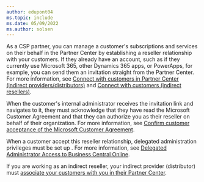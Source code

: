 ```yaml
---
author: edupont04
ms.topic: include
ms.date: 05/09/2022
ms.author: solsen
---
```

As a CSP partner, you can  manage a customer's subscriptions and services on their behalf in the Partner Center by establishing a reseller relationship with your customers. If they already have an account, such as if they currently use Microsoft 365, other Dynamics 365 apps, or PowerApps, for example, you can send them an invitation straight from the Partner Center. For more information, see [Connect with customers in Partner Center (indirect providers/distributors)](/partner-center/request-a-relationship-with-a-customer) and [Connect with customers (indirect resellers)](/partner-center/indirect-reseller-tasks-in-partner-center#connect-with-customers).  

When the customer's internal administrator receives the invitation link and navigates to it, they must acknowledge that they have read the Microsoft Customer Agreement and that they can authorize you as their reseller on behalf of their organization. For more information, see [Confirm customer acceptance of the Microsoft Customer Agreement](/partner-center/confirm-customer-agreement).  

When a customer accept this reseller relationship, delegated administration privileges must be set up . For more information, see [Delegated Administrator Access to Business Central Online](../../administration/delegated-admin.md).

If you are working as an indirect reseller, your indirect provider (distributor) must [associate your customers with you in their Partner Center](/partner-center/indirect-provider-tasks-in-partner-center#add-new-customers-and-associate-them-with-indirect-resellers).  
